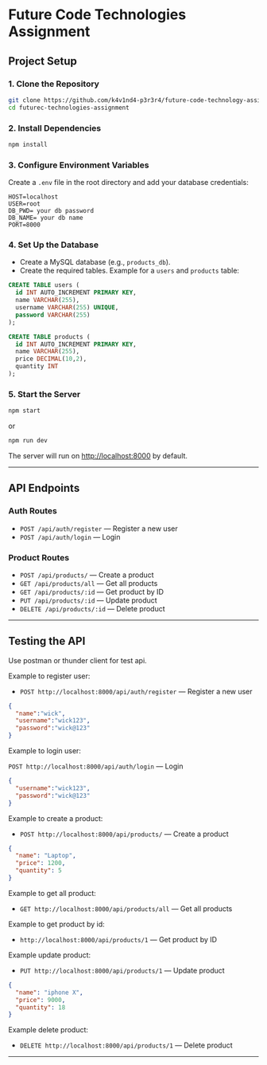 # Future Code Technologies Assignment

## Project Setup


### 1. Clone the Repository

```sh
git clone https://github.com/k4v1nd4-p3r3r4/future-code-technology-assignment.git
cd futurec-technologies-assignment
```

### 2. Install Dependencies

```sh
npm install
```

### 3. Configure Environment Variables

Create a `.env` file in the root directory and add your database credentials:

```
HOST=localhost
USER=root
DB_PWD= your db password
DB_NAME= your db name
PORT=8000
```

### 4. Set Up the Database

- Create a MySQL database (e.g., `products_db`).
- Create the required tables. Example for a `users` and `products` table:

```sql
CREATE TABLE users (
  id INT AUTO_INCREMENT PRIMARY KEY,
  name VARCHAR(255),
  username VARCHAR(255) UNIQUE,
  password VARCHAR(255)
);

CREATE TABLE products (
  id INT AUTO_INCREMENT PRIMARY KEY,
  name VARCHAR(255),
  price DECIMAL(10,2),
  quantity INT
);
```

### 5. Start the Server

```sh
npm start
```
or 
```sh
npm run dev
```

The server will run on [http://localhost:8000](http://localhost:8000) by default.

---

## API Endpoints

### Auth Routes

- `POST /api/auth/register` — Register a new user
- `POST /api/auth/login` — Login


### Product Routes

- `POST /api/products/` — Create a product
- `GET /api/products/all` — Get all products
- `GET /api/products/:id` — Get product by ID
- `PUT /api/products/:id` — Update product
- `DELETE /api/products/:id` — Delete product

---

## Testing the API

Use postman or thunder client for test api.

Example to register user:

- `POST http://localhost:8000/api/auth/register` — Register a new user

```json
{
  "name":"wick",
  "username":"wick123",
  "password":"wick@123"
}
```
Example to login user:

 `POST http://localhost:8000/api/auth/login` — Login

```json
{
  "username":"wick123",
  "password":"wick@123"
}
```

Example to create a product:

- `POST http://localhost:8000/api/products/` — Create a product

```json
{
  "name": "Laptop",
  "price": 1200,
  "quantity": 5
}
```
Example to get all product:

- `GET http://localhost:8000/api/products/all` — Get all products

Example to get product by id:

- `http://localhost:8000/api/products/1` — Get product by ID

Example update product:

- `PUT http://localhost:8000/api/products/1` — Update product

```json
{
  "name": "iphone X",
  "price": 9000,
  "quantity": 18
}
```
Example delete product:

- `DELETE http://localhost:8000/api/products/1` — Delete product



---
